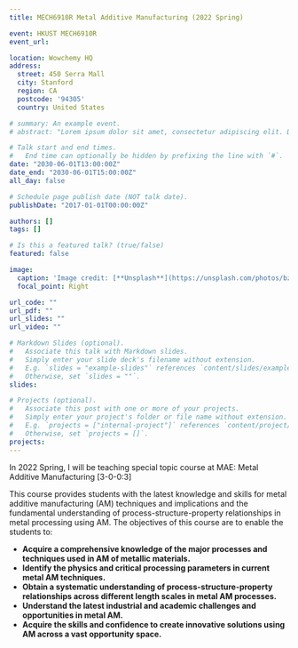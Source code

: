 ```yaml
---
title: MECH6910R Metal Additive Manufacturing (2022 Spring)

event: HKUST MECH6910R
event_url: 

location: Wowchemy HQ
address:
  street: 450 Serra Mall
  city: Stanford
  region: CA
  postcode: '94305'
  country: United States

# summary: An example event.
# abstract: "Lorem ipsum dolor sit amet, consectetur adipiscing elit. Duis posuere tellusac convallis placerat. Proin tincidunt magna sed ex sollicitudin condimentum. Sed ac faucibus dolor, scelerisque sollicitudin nisi. Cras purus urna, suscipit quis sapien eu, pulvinar tempor diam."

# Talk start and end times.
#   End time can optionally be hidden by prefixing the line with `#`.
date: "2030-06-01T13:00:00Z"
date_end: "2030-06-01T15:00:00Z"
all_day: false

# Schedule page publish date (NOT talk date).
publishDate: "2017-01-01T00:00:00Z"

authors: []
tags: []

# Is this a featured talk? (true/false)
featured: false

image:
  caption: 'Image credit: [**Unsplash**](https://unsplash.com/photos/bzdhc5b3Bxs)'
  focal_point: Right

url_code: ""
url_pdf: ""
url_slides: ""
url_video: ""

# Markdown Slides (optional).
#   Associate this talk with Markdown slides.
#   Simply enter your slide deck's filename without extension.
#   E.g. `slides = "example-slides"` references `content/slides/example-slides.md`.
#   Otherwise, set `slides = ""`.
slides:

# Projects (optional).
#   Associate this post with one or more of your projects.
#   Simply enter your project's folder or file name without extension.
#   E.g. `projects = ["internal-project"]` references `content/project/deep-learning/index.md`.
#   Otherwise, set `projects = []`.
projects:
---
```


In 2022 Spring, I will be teaching special topic course at MAE: Metal Additive Manufacturing [3-0-0:3]

This course provides students with the latest knowledge and skills for metal additive manufacturing (AM) techniques and implications and the fundamental understanding of process-structure-property relationships in metal processing using AM. The objectives of this course are to enable the students to:</span>

* <span style="font-size: 1em;">**Acquire a comprehensive knowledge of the major processes and techniques used in AM of metallic materials.**
* <span style="font-size: 1em;">**Identify the physics and critical processing parameters in current metal AM techniques.**
* <span style="font-size: 1em;">**Obtain a systematic understanding of process-structure-property relationships across different length scales in metal AM processes.**
* <span style="font-size: 1em;">**Understand the latest industrial and academic challenges and opportunities in metal AM.**
* <span style="font-size: 1em;">**Acquire the skills and confidence to create innovative solutions using AM across a vast opportunity space.**

